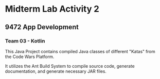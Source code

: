 # Midterm Lab Activity 2
## 9472 App Development
### Team 03 - Kotlin

This Java Project contains compiled Java classes of different "Katas" from the Code Wars Platform.

It utilizes the Ant Build System to compile source code, generate documentation, and generate necessary JAR files.